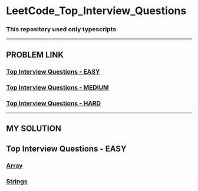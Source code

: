 # LeetCode_Top_Interview_Questions

### This repository used only typescripts

---

## PROBLEM LINK

### [Top Interview Questions - EASY](https://leetcode.com/explore/interview/card/top-interview-questions-easy/)

### [Top Interview Questions - MEDIUM](https://leetcode.com/explore/interview/card/top-interview-questions-medium/)

### [Top Interview Questions - HARD](https://leetcode.com/explore/interview/card/top-interview-questions-hard/)

---

## MY SOLUTION

## Top Interview Questions - EASY

### [Array](https://github.com/YUJO42/LeetCode_Top_Interview_Questions/tree/master/EASY/Array)
### [Strings](https://github.com/YUJO42/LeetCode_Top_Interview_Questions/tree/master/EASY/Strings)
